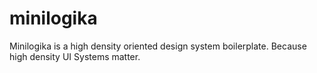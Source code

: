 # minilogika
Minilogika is a high density oriented design system boilerplate. Because high density UI Systems matter.
